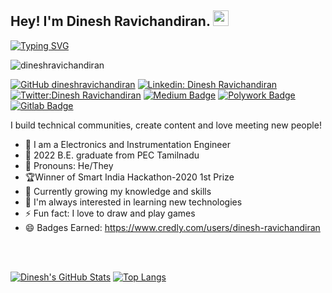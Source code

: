 
## Hey! I'm Dinesh Ravichandiran. <img src="https://media.giphy.com/media/hvRJCLFzcasrR4ia7z/giphy.gif" width="25px">

[![Typing SVG](https://readme-typing-svg.herokuapp.com?color=%2336BCF7&lines=Glad+to+see+you+here)](https://git.io/typing-svg)
<p align="left"> <img src="https://komarev.com/ghpvc/?username=dineshravichandiran&label=Views&color=blue&style=plastic" alt="dineshravichandiran" /> </p>

[![GitHub dineshravichandiran](https://img.shields.io/github/followers/dineshravichandiran?label=follow&style=social)](https://github.com/dineshravichandiran)
[![Linkedin: Dinesh Ravichandiran](https://img.shields.io/badge/-@Dinesh%20Ravichandiran-blue?style=flat-square&logo=Linkedin&logoColor=white&link=https://www.linkedin.com/in/dineshravichandiran)](https://www.linkedin.com/in/dineshravichandiran)
[![Twitter:Dinesh Ravichandiran](https://img.shields.io/twitter/follow/dineshr_?style=social)](https://twitter.com/dineshr_)
[![Medium Badge](https://img.shields.io/badge/-@Dinesh%20Ravichandiran-black?style=flat-square&labelColor=000000&logo=Medium&link=https://medium.com/@dineshravichandiran)](	https://medium.com/@dineshravichandiran)
[![Polywork Badge](https://img.shields.io/badge/-dineshr-orange?style=flat-square&logo=polywork&logoColor=black&link=http://polywork.com/dineshr)](http://polywork.com/dineshr)
[![Gitlab Badge](https://img.shields.io/badge/-Dinesh_Ravichandiran-black?style=flat-square&logo=gitlab&logoColor=black&link=https://gitlab.com/Dinesh_Ravichandiran)](https://gitlab.com/Dinesh_Ravichandiran)


  
I  build technical communities, create content and love meeting new people!

- 🏢 I am a Electronics and Instrumentation Engineer 
- 🏫 2022 B.E. graduate from PEC Tamilnadu
- 👯 Pronouns: He/They
- 🏆Winner of Smart India Hackathon-2020 1st Prize  
- 🔭 Currently growing my knowledge and skills
- 📱  I'm always interested in learning new technologies
- ⚡ Fun fact: I love to draw and play games
- 😄 Badges Earned: https://www.credly.com/users/dinesh-ravichandiran
<br><br>
<br />

[![Dinesh's GitHub Stats](https://github-readme-stats.vercel.app/api?username=dineshravichandiran&hide=issues&count_private=true&show_icons=true&theme=calm)](https://github.com/dineshravichandiran/github-readme-stats)
[![Top Langs](https://github-readme-stats.vercel.app/api/top-langs/?username=dineshravichandiran&layout=compact&theme=calm)](https://github.com/dineshravichandiran/github-readme-stats)




<!--
**dineshravichandiran/dineshravichandiran** is a ✨ _special_ ✨ repository because its `README.md` (this file) appears on your GitHub profile.

Here are some ideas to get you started:

- 🔭 I’m currently working on ...
- 🌱 I’m currently learning ...
- 👯 I’m looking to collaborate on ...
- 🤔 I’m looking for help with ...
- 💬 Ask me about ...
- 📫 How to reach me: ...
- 😄 Pronouns: ...
- ⚡ Fun fact: ...
-->
